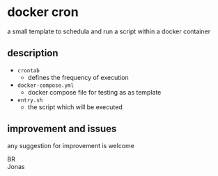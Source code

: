 # docker cron
a small template to schedula and run a script within a docker container

## description
- `crontab`
  - defines the frequency of execution
- `docker-compose.yml`
  - docker compose file for testing as as template
- `entry.sh`
  - the script which will be executed
  
  
## improvement and issues
any suggestion for improvement is welcome 

BR  
Jonas
